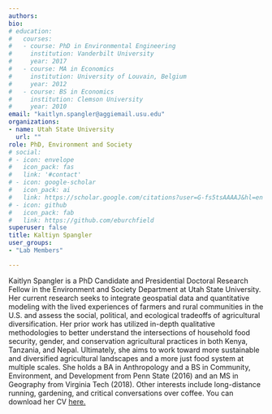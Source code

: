 ```yaml
---
authors:
bio:  
# education:
#   courses:
#   - course: PhD in Environmental Engineering
#     institution: Vanderbilt University
#     year: 2017
#   - course: MA in Economics
#     institution: University of Louvain, Belgium
#     year: 2012
#   - course: BS in Economics 
#     institution: Clemson University
#     year: 2010
email: "kaitlyn.spangler@aggiemail.usu.edu"
organizations:
- name: Utah State University
  url: ""
role: PhD, Environment and Society
# social:
# - icon: envelope
#   icon_pack: fas
#   link: '#contact'
# - icon: google-scholar
#   icon_pack: ai
#   link: https://scholar.google.com/citations?user=G-fs5tsAAAAJ&hl=en
# - icon: github
#   icon_pack: fab
#   link: https://github.com/eburchfield
superuser: false
title: Kaltiyn Spangler
user_groups:
- "Lab Members"

---
```


Kaitlyn Spangler is a PhD Candidate and Presidential Doctoral Research Fellow in the Environment and Society Department at Utah State University. Her current research seeks to integrate geospatial data and quantitative modeling with the lived experiences of farmers and rural communities in the U.S. and assess the social, political, and ecological tradeoffs of agricultural diversification. Her prior work has utilized in-depth qualitative methodologies to better understand the intersections of household food security, gender, and conservation agricultural practices in both Kenya, Tanzania, and Nepal. Ultimately, she aims to work toward more sustainable and diversified agricultural landscapes and a more just food system at multiple scales. She holds a BA in Anthropology and a BS in Community, Environment, and Development from Penn State (2016) and an MS in Geography from Virginia Tech (2018). Other interests include long-distance running, gardening, and critical conversations over coffee. You can download her CV [here.](Spangler_CV_Summer2020.pdf)